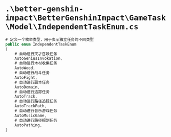 # `.\better-genshin-impact\BetterGenshinImpact\GameTask\Model\IndependentTaskEnum.cs`

```cs
# 定义一个枚举类型，用于表示独立任务的不同类型
public enum IndependentTaskEnum
{
    # 自动进行天才召唤任务
    AutoGeniusInvokation,
    # 自动进行木材收集任务
    AutoWood,
    # 自动进行战斗任务
    AutoFight,
    # 自动进行副本任务
    AutoDomain,
    # 自动进行追踪任务
    AutoTrack,
    # 自动进行路径追踪任务
    AutoTrackPath,
    # 自动进行音乐游戏任务
    AutoMusicGame,
    # 自动进行路径规划任务
    AutoPathing,
}
```